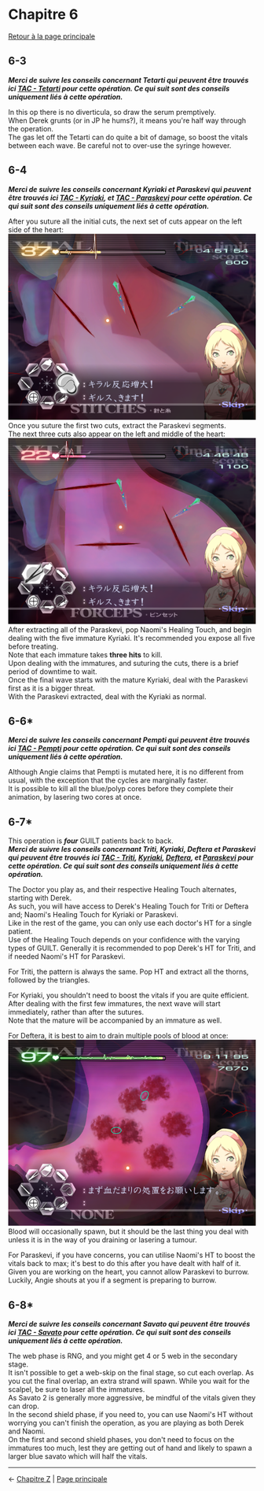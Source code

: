 
# Chapitre 6

[Retour à la page principale](../../index/fr/index.md)

## 6-3

***Merci de suivre les conseils concernant Tetarti qui peuvent être trouvés ici [TAC - Tetarti](../../guilt/fr/tetarti.md) pour cette opération. Ce qui suit sont des conseils uniquement liés à cette opération.*** <br>

In this op there is no diverticula, so draw the serum premptively. <br>
When Derek grunts (or in JP he hums?), it means you're half way through the operation. <br>
The gas let off the Tetarti can do quite a bit of damage, so boost the vitals between each wave. Be careful not to over-use the syringe however. <br>

## 6-4

***Merci de suivre les conseils concernant Kyriaki et Paraskevi qui peuvent être trouvés ici [TAC - Kyriaki](../../guilt/fr/kyriaki.md), et [TAC - Paraskevi](../../guilt/fr/paraskevi.md) pour cette opération. Ce qui suit sont des conseils uniquement liés à cette opération.*** <br>

After you suture all the initial cuts, the next set of cuts appear on the left side of the heart: <br>
![](../img/6-4_firstCuts.png) <br>
Once you suture the first two cuts, extract the Paraskevi segments. <br>
The next three cuts also appear on the left and middle of the heart: <br>
![](../img/6-4_secondCuts.png) <br>
After extracting all of the Paraskevi, pop Naomi's Healing Touch, and begin dealing with the five immature Kyriaki. It's recommended you expose all five before treating. <br>
Note that each immature takes **three hits** to kill. <br>
Upon dealing with the immatures, and suturing the cuts, there is a brief period of downtime to wait. <br>
Once the final wave starts with the mature Kyriaki, deal with the Paraskevi first as it is a bigger threat. <br>
With the Paraskevi extracted, deal with the Kyriaki as normal. <br>

## 6-6*

***Merci de suivre les conseils concernant Pempti qui peuvent être trouvés ici [TAC - Pempti](../../guilt/fr/pempti.md) pour cette opération. Ce qui suit sont des conseils uniquement liés à cette opération.*** <br>

Although Angie claims that Pempti is mutated here, it is no different from usual, with the exception that the cycles are marginally faster. <br>
It is possible to kill all the blue/polyp cores before they complete their animation, by lasering two cores at once. <br>

## 6-7*

This operation is ***four*** GUILT patients back to back. <br>
***Merci de suivre les conseils concernant Triti, Kyriaki, Deftera et Paraskevi qui peuvent être trouvés ici [TAC - Triti](../../guilt/fr/triti.md), [Kyriaki](../../guilt/fr/kyriaki.md), [Deftera](../../guilt/fr/deftera.md), et [Paraskevi](../../guilt/fr/paraskevi.md) pour cette opération. Ce qui suit sont des conseils uniquement liés à cette opération.*** <br>

The Doctor you play as, and their respective Healing Touch alternates, starting with Derek. <br>
As such, you will have access to Derek's Healing Touch for Triti or Deftera and; Naomi's Healing Touch for Kyriaki or Paraskevi. <br>
Like in the rest of the game, you can only use each doctor's HT for a single patient. <br>
Use of the Healing Touch depends on your confidence with the varying types of GUILT. Generally it is recommended to pop Derek's HT for Triti, and if needed Naomi's HT for Paraskevi. <br>

For Triti, the pattern is always the same. Pop HT and extract all the thorns, followed by the triangles. <br>

For Kyriaki, you shouldn't need to boost the vitals if you are quite efficient. <br>
After dealing with the first few immatures, the next wave will start immediately, rather than after the sutures. <br>
Note that the mature will be accompanied by an immature as well. <br>

For Deftera, it is best to aim to drain multiple pools of blood at once: <br>
![](../img/6-7_blood.png) <br>
Blood will occasionally spawn, but it should be the last thing you deal with unless it is in the way of you draining or lasering a tumour. <br>

For Paraskevi, if you have concerns, you can utilise Naomi's HT to boost the vitals back to max; it's best to do this after you have dealt with half of it. <br>
Given you are working on the heart, you cannot allow Paraskevi to burrow. Luckily, Angie shouts at you if a segment is preparing to burrow. <br>

## 6-8*

***Merci de suivre les conseils concernant Savato qui peuvent être trouvés ici [TAC - Savato](../../guilt/fr/savato.md) pour cette opération. Ce qui suit sont des conseils uniquement liés à cette opération.*** <br>

The web phase is RNG, and you might get 4 or 5 web in the secondary stage. <br>
It isn't possible to get a web-skip on the final stage, so cut each overlap. As you cut the final overlap, an extra strand will spawn. While you wait for the scalpel, be sure to laser all the immatures. <br>
As Savato 2 is generally more aggressive, be mindful of the vitals given they can drop. <br>
In the second shield phase, if you need to, you can use Naomi's HT without worrying you can't finish the operation, as you are playing as both Derek and Naomi. <br>
On the first and second shield phases, you don't need to focus on the immatures too much, lest they are getting out of hand and likely to spawn a larger blue savato which will half the vitals. <br>

---

← [Chapitre Z](./chpZ.md) | [Page principale](../../index/fr/index.md)